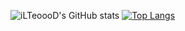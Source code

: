 ![iLTeoooD's GitHub stats](https://github-readme-stats.vercel.app/api?username=ilteoood&show_icons=true&count_private=true)
[![Top Langs](https://github-readme-stats.vercel.app/api/top-langs/?username=ilteoood&layout=compact&langs_count=10)](https://github.com/anuraghazra/github-readme-stats)
